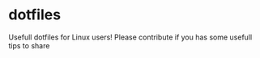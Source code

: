 dotfiles
========

Usefull dotfiles for Linux users! Please contribute if you has some usefull tips to share
